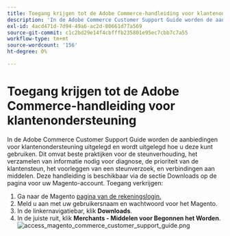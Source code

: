 ```yaml
---
title: Toegang krijgen tot de Adobe Commerce-handleiding voor klantenondersteuning
description: 'In de Adobe Commerce Customer Support Guide worden de aanbiedingen voor klantenondersteuning uitgelegd en wordt uitgelegd hoe u deze kunt gebruiken. Dit omvat beste praktijken voor de steunverhouding, het verzamelen van informatie nodig voor diagnose, de prioriteit van de klantensteun, het voorleggen van een steunverzoek, en verbindingen aan middelen. Deze handleiding is beschikbaar via de sectie Downloads op de pagina voor uw Magento-account. Toegang verkrijgen:'
exl-id: 4acd471d-7d94-49a6-ac2d-80661d77a569
source-git-commit: c1c2bd29e14f4cbfffb235801e95ec7cbb7c7a55
workflow-type: tm+mt
source-wordcount: '156'
ht-degree: 0%

---
```


# Toegang krijgen tot de Adobe Commerce-handleiding voor klantenondersteuning

In de Adobe Commerce Customer Support Guide worden de aanbiedingen voor klantenondersteuning uitgelegd en wordt uitgelegd hoe u deze kunt gebruiken. Dit omvat beste praktijken voor de steunverhouding, het verzamelen van informatie nodig voor diagnose, de prioriteit van de klantensteun, het voorleggen van een steunverzoek, en verbindingen aan middelen. Deze handleiding is beschikbaar via de sectie Downloads op de pagina voor uw Magento-account. Toegang verkrijgen:

1. Ga naar de Magento [ pagina van de rekeningslogin.](https://account.magento.com/customer/account/login)
1. Meld u aan met uw gebruikersnaam en wachtwoord voor het Magento.
1. In de linkernavigatiebar, klik **Downloads**.
1. In de juiste ruit, klik **Merchants - Middelen voor Begonnen het Worden**.  ![ access_magento_commerce_customer_support_guide.png ](assets/access_magento_commerce_customer_support_guide.png)
